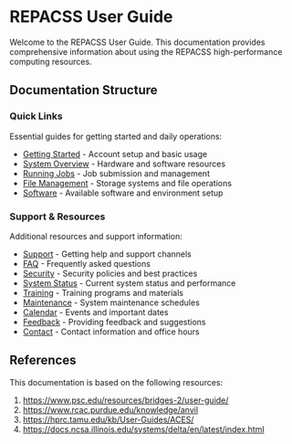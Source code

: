 # REPACSS User Guide

Welcome to the REPACSS User Guide. This documentation provides comprehensive information about using the REPACSS high-performance computing resources.

## Documentation Structure

### Quick Links
Essential guides for getting started and daily operations:
- [Getting Started](quick-links/getting-started.md) - Account setup and basic usage
- [System Overview](quick-links/system-overview.md) - Hardware and software resources
- [Running Jobs](quick-links/running-jobs.md) - Job submission and management
- [File Management](quick-links/file-management.md) - Storage systems and file operations
- [Software](quick-links/software.md) - Available software and environment setup

### Support & Resources
Additional resources and support information:
- [Support](support&resources/support.md) - Getting help and support channels
- [FAQ](support&resources/faq.md) - Frequently asked questions
- [Security](support&resources/security.md) - Security policies and best practices
- [System Status](support&resources/system-status.md) - Current system status and performance
- [Training](support&resources/training.md) - Training programs and materials
- [Maintenance](support&resources/maintenance.md) - System maintenance schedules
- [Calendar](support&resources/calendar.md) - Events and important dates
- [Feedback](support&resources/feedback.md) - Providing feedback and suggestions
- [Contact](support&resources/contact.md) - Contact information and office hours

## References
This documentation is based on the following resources:
1. https://www.psc.edu/resources/bridges-2/user-guide/
2. https://www.rcac.purdue.edu/knowledge/anvil
3. https://hprc.tamu.edu/kb/User-Guides/ACES/
4. https://docs.ncsa.illinois.edu/systems/delta/en/latest/index.html 